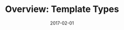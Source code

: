 ---
title: "Overview: Template Types"
linktitle: "Overview: Template Types"
description: Golang templating, template types and lookup order, shortcodes, and data.
date: 2017-02-01
publishdate: 2017-02-01
lastmod: 2017-02-01
weight: 01
tags: []
hidesectioncontents: false
draft: false
slug:
aliases:
notes:
---